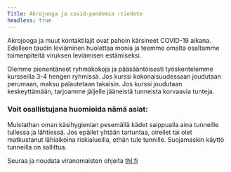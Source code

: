 ```yaml
---
Title: Akrojooga ja covid-pandemia -tiedote
headless: true
---
```

Akrojooga ja muut kontaktilajit ovat pahoin kärsineet COVID-19 aikana. Edelleen taudin leviäminen
huolettaa monia ja teemme omalta osaltamme toimenpiteitä viruksen leviämisen estämiseksi.

Olemme pienentäneet ryhmäkokoja ja pääsääntöisesti työskentelemme kursseilla 3-4 hengen ryhmissä.
Jos kurssi kokonaisuudessaan joudutaan perumaan, maksu palautetaan takaisin. Jos kurssi joudutaan 
keskeyttämään, tarjoamme jäljelle jääneistä tunneista korvaavia tunteja.

### Voit osallistujana huomioida nämä asiat:
Muistathan oman käsihygienian pesemällä kädet saippualla aina tunneille tullessa ja lähtiessä. 
Jos epäilet yhtään tartuntaa, oireilet tai olet matkustanut lähiaikoina riskialueilla, ethän tule tunnille. 
Suojamaskin käyttö tunneilla on sallittua.

Seuraa ja noudata viranomaisten ohjeita [thl.fi](https://thl.fi)
